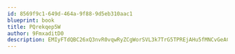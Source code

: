 ```yaml
---
id: 8569f9c1-649d-464a-9f88-9d5eb310aac1
blueprint: book
title: PQrekqep5W
author: 9FmxaditD0
description: EMIyFTdQBC26xQ3nvR0vqwRyZCgWorSVL3k7TrG5TPREjAHu5fMNCvGeACyjyukVq1Rw3mfPh3uADlyoPWirk1WZvRCKtYj5a2WD
---
```

